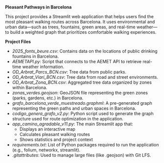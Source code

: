 <!DOCTYPE html>
<html lang="en">
  <head>
    <meta charset="utf-8">
  </head>
  </head>
  <body>
    <p><strong>Pleasant Pathways in Barcelona</strong></p>
    <p>This project provides a Streamlit web application that helps users find the most pleasant walking routes across Barcelona. It uses environmental and urban data—such as trees, fountains, green areas, and real-time weather—to build a weighted graph that prioritizes comfortable walking experiences.</p>
    <p><strong>Project Files</strong></p>
    <ul>
      <li><i>2025_fonts_beure.csv</i>: Contains data on the locations of public drinking fountains in Barcelona.</li>
      <li><i>AEMETAPI.py</i>: Script that connects to the AEMET API to retrieve real-time weather information.</li>
      <li><i>OD_Arbrat_Parcs_BCN.csv</i>: Tree data from public parks.</li>
      <li><i>OD_Arbrat_Viari_BCN.csv</i>: Tree data from road and street environments.</li>
      <li><i>OD_Arbrat_Zona_BCN.csv</i>: Aggregated tree data organized by zones within Barcelona.</li>
      <li><i>zonas_verdes.geojson</i>: GeoJSON file representing the green zones (parks, gardens, etc.) in Barcelona.</li>
      <li><i>grafo_barcelona_verde_muestreado.graphml</i>: A pre-generated graph representing the green paths and urban spaces in Barcelona.</li>
      <li><i>codigo_genera_grafo_v2.py</i>: Python script used to generate the graph structure used for route optimization in the application.</li>
      <li><i>app_camino_agradable_v11.py</i>: The main Streamlit app that: 
        <ul>
          <li>Displays an interactive map</li>
          <li>Calculates pleasant walking routes</li>
          <li>Shows statistics and project context</li>
        </ul>
      </li>
      <li><i>requirements.txt</i>: List of Python packages required to run the application (e.g., folium, networkx, streamlit).</li>
      <li><i>.gitattributes</i>: Used to manage large files (like .geojson) with Git LFS.</li>
    </ul>
  </body>
</html>
